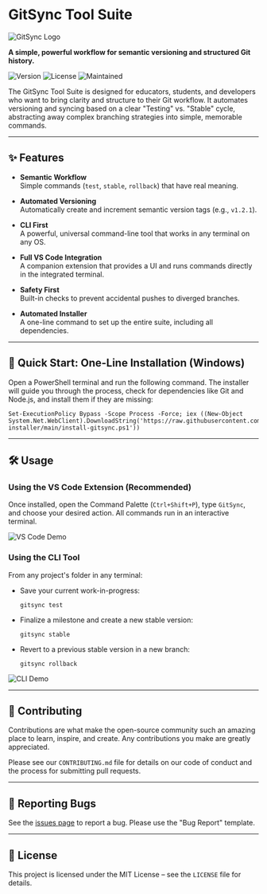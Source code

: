# GitSync Tool Suite

![GitSync Logo](https://raw.githubusercontent.com/LQtaishat/gitsync-installer/main/assets/logo.png)

**A simple, powerful workflow for semantic versioning and structured Git history.**

![Version](https://img.shields.io/badge/Version-v1.0.1-blue)
![License](https://img.shields.io/badge/License-MIT-green)
![Maintained](https://img.shields.io/badge/Maintained-Yes-brightgreen)

The GitSync Tool Suite is designed for educators, students, and developers who want to bring clarity and structure to their Git workflow. It automates versioning and syncing based on a clear "Testing" vs. "Stable" cycle, abstracting away complex branching strategies into simple, memorable commands.

---

## ✨ Features

- **Semantic Workflow**  
  Simple commands (`test`, `stable`, `rollback`) that have real meaning.

- **Automated Versioning**  
  Automatically create and increment semantic version tags (e.g., `v1.2.1`).

- **CLI First**  
  A powerful, universal command-line tool that works in any terminal on any OS.

- **Full VS Code Integration**  
  A companion extension that provides a UI and runs commands directly in the integrated terminal.

- **Safety First**  
  Built-in checks to prevent accidental pushes to diverged branches.

- **Automated Installer**  
  A one-line command to set up the entire suite, including all dependencies.

---

## 🚀 Quick Start: One-Line Installation (Windows)

Open a PowerShell terminal and run the following command. The installer will guide you through the process, check for dependencies like Git and Node.js, and install them if they are missing:

    Set-ExecutionPolicy Bypass -Scope Process -Force; iex ((New-Object System.Net.WebClient).DownloadString('https://raw.githubusercontent.com/LQtaishat/gitsync-installer/main/install-gitsync.ps1'))

---

## 🛠️ Usage

### Using the VS Code Extension (Recommended)

Once installed, open the Command Palette (`Ctrl+Shift+P`), type `GitSync`, and choose your desired action. All commands run in an interactive terminal.

![VS Code Demo](https://raw.githubusercontent.com/LQtaishat/gitsync-installer/main/assets/vscode-demo.gif)

### Using the CLI Tool

From any project's folder in any terminal:

- Save your current work-in-progress:

      gitsync test

- Finalize a milestone and create a new stable version:

      gitsync stable

- Revert to a previous stable version in a new branch:

      gitsync rollback

![CLI Demo](https://raw.githubusercontent.com/LQtaishat/gitsync-installer/main/assets/cli-demo.gif)

---

## 🤝 Contributing

Contributions are what make the open-source community such an amazing place to learn, inspire, and create. Any contributions you make are greatly appreciated.

Please see our `CONTRIBUTING.md` file for details on our code of conduct and the process for submitting pull requests.

---

## 🐛 Reporting Bugs

See the [issues page](https://github.com/LQtaishat/gitsync-installer/issues) to report a bug. Please use the "Bug Report" template.

---

## 📝 License

This project is licensed under the MIT License – see the `LICENSE` file for details.
